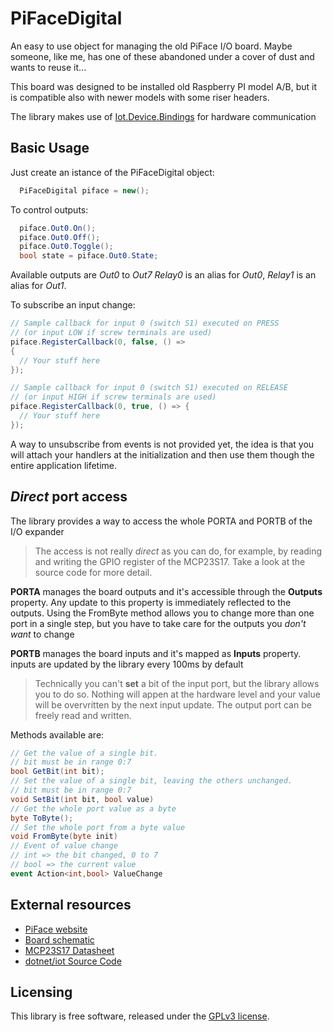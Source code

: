 # PiFaceDigital
An easy to use object for managing the old PiFace I/O board.
Maybe someone, like me, has one of these abandoned under a cover of dust and wants to reuse it...

This board was designed to be installed old Raspberry PI model A/B, but it is compatible also with newer models with some riser headers.

The library makes use of [Iot.Device.Bindings](https://www.nuget.org/packages/Iot.Device.Bindings/) for hardware communication

## Basic Usage

Just create an istance of the PiFaceDigital object: 
```C#
  PiFaceDigital piface = new();
```

To control outputs:

```C#
  piface.Out0.On();
  piface.Out0.Off();
  piface.Out0.Toggle();
  bool state = piface.Out0.State;
```
Available outputs are *Out0* to *Out7*
*Relay0* is an alias for *Out0*, *Relay1* is an alias for *Out1*.

To subscribe an input change:

```C#
// Sample callback for input 0 (switch S1) executed on PRESS
// (or input LOW if screw terminals are used)
piface.RegisterCallback(0, false, () => 
{
  // Your stuff here
});

// Sample callback for input 0 (switch S1) executed on RELEASE 
// (or input HIGH if screw terminals are used)
piface.RegisterCallback(0, true, () => {
  // Your stuff here
});
```

A way to unsubscribe from events is not provided yet, the idea is that you will attach your handlers at the initialization and then use them though the entire application lifetime.

## *Direct* port access
The library provides a way to access the whole PORTA and PORTB of the I/O expander

> The access is not really *direct* as you can do, for example, by reading and writing the GPIO register of the MCP23S17.
> Take a look at the source code for more detail.

**PORTA** manages the board outputs and it's accessible through the **Outputs** property.
Any update to this property is immediately reflected to the outputs.
Using the FromByte method allows you to change more than one port in a single step, but you have to take care for the outputs you *don't want* to change

**PORTB** manages the board inputs and it's mapped as **Inputs** property.
inputs are updated by the library every 100ms by default

> Technically you can't **set** a bit of the input port, but the library
> allows you to do so. Nothing will appen at the hardware level and your
> value will be overvritten by the next input update. The output port
> can be freely read and written.

Methods available are:
```C#
// Get the value of a single bit.
// bit must be in range 0:7
bool GetBit(int bit);
// Set the value of a single bit, leaving the others unchanged.
// bit must be in range 0:7
void SetBit(int bit, bool value)
// Get the whole port value as a byte
byte ToByte();
// Set the whole port from a byte value
void FromByte(byte init)
// Event of value change
// int => the bit changed, 0 to 7
// bool => the current value
event Action<int,bool> ValueChange
```
## External resources
* [PiFace website](http://www.piface.org.uk/products/piface_digital/)
*  [Board schematic](https://github.com/Elektordi/pi-accesscontrol/blob/master/doc/rpBreakOutV0_4_sch.pdf)
* [MCP23S17 Datasheet](https://ww1.microchip.com/downloads/aemDocuments/documents/APID/ProductDocuments/DataSheets/MCP23017-Data-Sheet-DS20001952.pdf)
*  [dotnet/iot Source Code](https://github.com/dotnet/iot) 

## Licensing
This library is free software, released under the [GPLv3 license](https://www.gnu.org/licenses/gpl-3.0.en.html).
